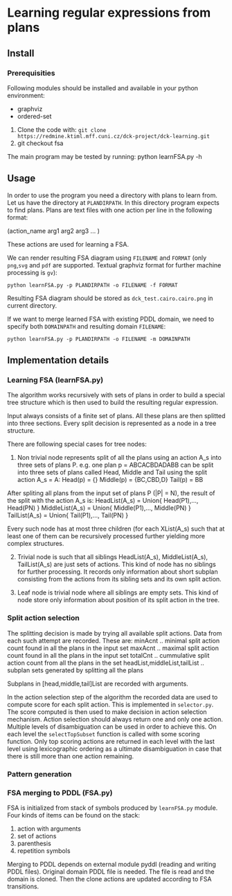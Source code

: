 # Learning regular expressions from plans

## Install

### Prerequisities
Following modules should be installed and available in your python environment:
- graphviz
- ordered-set

1. Clone the code with: `git clone https://redmine.ktiml.mff.cuni.cz/dck-project/dck-learning.git`
2. git checkout fsa

The main program may be tested by running:
    python learnFSA.py -h

## Usage

In order to use the program you need a directory with plans to learn from.
Let us have the directory at `PLANDIRPATH`. In this directory program expects to find plans.
Plans are text files with one action per line in the following format:

(action_name arg1 arg2 arg3 ... )

These actions are used for learning a FSA.

We can render resulting FSA diagram using `FILENAME` and `FORMAT` (only `png`,`svg` and `pdf` are supported. Textual graphviz format for further machine processing is `gv`):

    python learnFSA.py -p PLANDIRPATH -o FILENAME -f FORMAT

Resulting FSA diagram should be stored as `dck_test.cairo.cairo.png` in current directory.

If we want to merge learned FSA with existing PDDL domain, we need to specify both `DOMAINPATH` and resulting domain `FILENAME`:

    python learnFSA.py -p PLANDIRPATH -o FILENAME -m DOMAINPATH


## Implementation details

### Learning FSA (learnFSA.py)

The algorithm works recursively with sets of plans in order to build a special tree structure which is then used to build the resulting regular expression.

Input always consists of a finite set of plans. All these plans are then splitted into three sections. Every split decision is represented as a node in a tree structure.

There are following special cases for tree nodes:

1. Non trivial node represents split of all the plans using an action A_s into three sets of plans P.
e.g. one plan p = ABCACBDADABB can be split into three sets of plans called Head, Middle and Tail using the split action A_s = A:
Head(p) = {}
Middle(p) = {BC,CBD,D}
Tail(p) = BB

After spliting all plans from the input set of plans P (|P| = N), the result of the split with the action A_s is:
HeadList(A_s) = Union{ Head(P1),..., Head(PN) }
MiddleList(A_s) = Union{ Middle(P1),..., Middle(PN) }
TailList(A_s) = Union{ Tail(P1),..., Tail(PN) }

Every such node has at most three children (for each XList(A_s) such that at least one of them can be recursively processed further yielding more complex structures.

2. Trivial node is such that all siblings HeadList(A_s), MiddleList(A_s), TailList(A_s) are just sets of actions.
   This kind of node has no siblings for further processing.
   It records only information about short subplan consisting from the actions from its sibling sets and its own split action.

3. Leaf node is trivial node where all siblings are empty sets.
   This kind of node store only information about position of its split action in the tree.

### Split action selection ###

The splitting decision is made by trying all available split actions. Data from each such attempt are recorded. These are:
minAcnt .. minimal split action count found in all the plans in the input set
maxAcnt .. maximal split action count found in all the plans in the input set
totalCnt .. cummulative split action count from all the plans in the set
headList,middleList,tailList .. subplan sets generated by splitting all the plans

Subplans in [head,middle,tail]List are recorded with arguments.

In the action selection step of the algorithm the recorded data are used to compute score for each split action. This is implemented in ```selector.py```. The score computed is then used to make decision in action selection mechanism.
Action selection should always return one and only one action. Multiple levels of disambiguation can be used in order to achieve this.
On each level the ```selectTopSubset``` function is called with some scoring function. Only top scoring actions are returned in each level with the last level using lexicographic ordering as a ultimate disambiguation in case that there is still more than one action remaining.

### Pattern generation ###

### FSA merging to PDDL (FSA.py)

FSA is initialized from stack of symbols produced by ```learnFSA.py``` module.
Four kinds of items can be found on the stack:

1. action with arguments
2. set of actions
3. parenthesis
4. repetition symbols

Merging to PDDL depends on external module pyddl (reading and writing PDDL files).
Original domain PDDL file is needed. The file is read and the domain is cloned.
Then the clone actions are updated according to FSA transitions.

